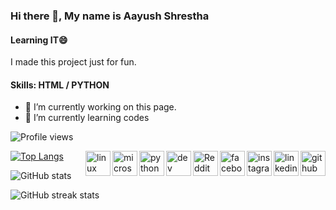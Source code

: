 ### Hi there 👋, My name is Aayush Shrestha
#### Learning IT😄
I made this project just for fun.

#### Skills: HTML / PYTHON

- 🔭 I’m currently working on this page. 
- 🌱 I’m currently learning codes 

![Profile views](https://gpvc.arturio.dev/AayuStha)  

[<img align="right" src='https://cdn.jsdelivr.net/npm/simple-icons@3.0.1/icons/github.svg' alt='github' height='40'>](https://github.com/AayuStha)  [<img align="right" src='https://cdn.jsdelivr.net/npm/simple-icons@3.0.1/icons/linkedin.svg' alt='linkedin' height='40'>](https://www.linkedin.com/in/ayz-sth/)  [<img align="right" src='https://cdn.jsdelivr.net/npm/simple-icons@3.0.1/icons/instagram.svg' alt='instagram' height='40'>](https://www.instagram.com/s_aayu21/) [<img align="right" src='https://cdn.jsdelivr.net/npm/simple-icons@3.0.1/icons/facebook.svg' alt='facebook' height='40'>](https://www.facebook.com/MaJhAaSa)  [<img align="right" src='https://cdn.jsdelivr.net/npm/simple-icons@3.0.1/icons/reddit.svg' alt='Reddit' height='40'>](https://www.reddit.com/user/ayz-sth)  [<img align="right" src='https://cdn.jsdelivr.net/npm/simple-icons@3.0.1/icons/dev-dot-to.svg' alt='dev' height='40'>](https://dev.to/aayustha)  [<img align="right" src='https://cdn.jsdelivr.net/npm/simple-icons@3.0.1/icons/python.svg' alt='python' height='40'>](https://www.python.org/)  [<img align="right" src='https://cdn.jsdelivr.net/npm/simple-icons@3.0.1/icons/microsoftexcel.svg' alt='microsoftexcel' height='40'>](https://en.wikipedia.org/wiki/Microsoft_Excel)  [<img align="right" src='https://cdn.jsdelivr.net/npm/simple-icons@3.0.1/icons/linux.svg' alt='linux' height='40'>](https://www.linux.org/)  









 


[![Top Langs](https://github-readme-stats.vercel.app/api/top-langs/?username=AayuStha)](https://github.com/anuraghazra/github-readme-stats)

![GitHub stats](https://github-readme-stats.vercel.app/api?username=AayuStha&show_icons=true)  

![GitHub streak stats](https://github-readme-streak-stats.herokuapp.com/?user=AayuStha)  

